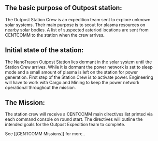 ## The basic purpose of Outpost station:

The Outpost Station Crew is an expedition team sent to explore unknown solar systems. Their main purpose is to scout for plasma resources on nearby solar bodies. A list of suspected asteriod locations are sent from CENTCOMM to the station when the crew arrives.

## Initial state of the station:
The NanoTrasen Outpost Station lies dormant in the solar system until the Station Crew arrives.  While it is dormant the power network is set to sleep mode and a small amount of plasma is left on the station for power generation. First step of the Station Crew is to activate power.  Engineering will have to work with Cargo and Mining to keep the power network operational throughout the mission.

## The Mission:

The station crew will receive a CENTCOMM main directives list printed via each command console on round start. The directives will outline the intended goals for the Outpost Expedition team to complete.

See [[CENTCOMM Missions]] for more..